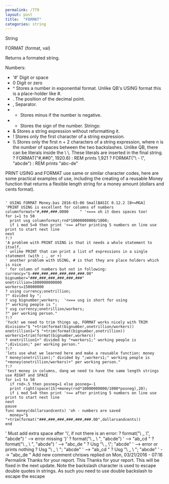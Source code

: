 ```yaml
---
permalink: /779
layout: post
title:  "FORMAT"
categories: string
---
```

String

FORMAT (format, val)

Returns a formated string.


Numbers:
* '#' Digit or space
* 0 Digit or zero
* ^ Stores a number in exponential format. Unlike QB's USING format this is a place-holder like #.
* . The position of the decimal point.
* , Separator.
* - Stores minus if the number is negative.
* + Stores the sign of the number.
Strings:
* & Stores a string expression without reformatting it.
* ! Stores only the first character of a string expression.
* \\\\  Stores only the first n + 2 characters of a string expression, where n is the number of spaces between the two backslashes. Unlike QB, there can be literals inside the \\ \\. These literals are inserted in the final string.
? FORMAT("#,##0", 1920.6) : REM prints 1,921
? FORMAT("\\  - \\", "abcde") : REM prints "abc-de"

PRINT USING and FORMAT use same or similar character codes, here are some practical examples of use, including the creating of a reusable Money function that returns a flexible length string for a money amount (dollars and cents format).
```

' USING FORMAT Money.bas 2016-03-06 SmallBASIC 0.12.2 [B+=MGA]
'PRINT USING is excellent for columns of numbers
columnformat="#,###,###.0000     " '<=== oh it does spaces too!
for i=1 to 50
  print usg columnformat;rnd*10000000000/1000;
  if i mod 5=0 then print '<== after printing 5 numbers on line use print to start next line
next
?:?
'A problem with PRINT USING is that it needs a whole statement to itself,
' unlike PRINT that can print a list of expressions in a single statement (with ; , or +)
' another problem with USING, # is that they are place holders which is nice
' for column of numbers but not in following:
currency="$-###,###,###,###,###,###.00"
bignumber="###,###,###,###,###,###"
onetrillion=1000000000000
workers=150000000
? using currency;onetrillion;
?" divided by ";
? usg bignumber;workers;  '<=== usg is short for using
?" working people is ";
? usg currency;onetrillion/workers;
?" per working person."
?:?
'Yuck! we need to trim things up, FORMAT works nicely with TRIM
division="$ "+trim(format(bignumber,onetrillion/workers))
onetrillion1="$ "+trim(format(bignumber,onetrillion))
workers1=trim(format(bignumber,workers))
? onetrillion1+" divided by "+workers1;" working people is ";division;" per working person."
?:?
'lets use what we learned here and make a reusable function: money
? money(onetrillion);" divided by ";workers1;" working people is "+money(onetrillion/workers)+" per working person."
?:?
'test money in columns, dang we need to have the same length strings use RIGHT and SPACE
for i=1 to 50
  if rnd>.5 then posneg=1 else posneg=-1
  print right(space(15)+money(rnd*10000000000/1000*posneg),20);
  if i mod 5=0 then print '<== after printing 5 numbers on line use print to start next line
next
pause
func money(dollarsandcents) 'oh - numbers are saved
  money="$ "+trim(format("###,###,###,###,###,###.00",dollarsandcents))
end

```

' Must add extra space after '\\', if not there is an error:
? format("\\ _ \\", "abcde")   ' --> error missing ')'
? format("\\ _ \\ ", "abcde")  ' --> "ab_cd "
? format("\\  _ \\ ", "abcde") ' --> "abc_de "
? Usg "\\ _ \\"; "abcde"   ' --> error or prints nothing
? Usg "\\ _ \\ "; "abcde"  ' --> "ab_cd "
? Usg "\\  _ \\ "; "abcde" ' --> "abc_de "
    Add new comment 
chrisws replied on Mon, 03/21/2016 - 07:16 Permalink
Thanks for your report. This
Thanks for your report. This will be fixed in the next update. Note the backslash character is used to escape double quotes in strings. As such you need to use double backslash to escape the escape
